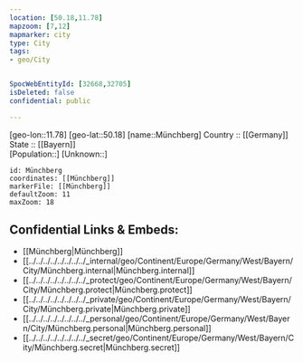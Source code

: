 ```yaml
---
location: [50.18,11.78] 
mapzoom: [7,12] 
mapmarker: city 
type: City
tags:
- geo/City


SpocWebEntityId: [32668,32705] 
isDeleted: false
confidential: public

---
```

[geo-lon::11.78] 
[geo-lat::50.18] 
[name::Münchberg] 
Country :: [[Germany]]  
State :: [[Bayern]]  
[Population::] 
[Unknown::] 


```leaflet
id: Münchberg
coordinates: [[Münchberg]] 
markerFile: [[Münchberg]] 
defaultZoom: 11 
maxZoom: 18
```


## Confidential Links & Embeds: 
- [[Münchberg|Münchberg]]  
- [[../../../../../../../../_internal/geo/Continent/Europe/Germany/West/Bayern/City/Münchberg.internal|Münchberg.internal]] 
- [[../../../../../../../../_protect/geo/Continent/Europe/Germany/West/Bayern/City/Münchberg.protect|Münchberg.protect]] 
- [[../../../../../../../../_private/geo/Continent/Europe/Germany/West/Bayern/City/Münchberg.private|Münchberg.private]] 
- [[../../../../../../../../_personal/geo/Continent/Europe/Germany/West/Bayern/City/Münchberg.personal|Münchberg.personal]] 
- [[../../../../../../../../_secret/geo/Continent/Europe/Germany/West/Bayern/City/Münchberg.secret|Münchberg.secret]] 
